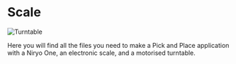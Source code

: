 # Scale

![Turntable](https://raw.githubusercontent.com/NiryoRobotics/niryo_one_industrial_demonstrators/master/Turntable/turntable.png)

Here you will find all the files you need to make a Pick and Place application with a Niryo One, an electronic scale, and a motorised turntable.